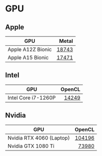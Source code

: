 # GPU

## Apple

| GPU               |                                                    Metal |
| ----------------- | -------------------------------------------------------: |
| Apple A12Z Bionic | [18743](https://browser.geekbench.com/v6/compute/524488) |
| Apple A15 Bionic  | [17471](https://browser.geekbench.com/v6/compute/524493) |

## Intel

| GPU                 |                                                   OpenCL |
| ------------------- | -------------------------------------------------------: |
| Intel Core i7-1260P | [14249](https://browser.geekbench.com/v6/compute/638696) |

## Nvidia

| GPU                      |                                                    OpenCL |
| ------------------------ | --------------------------------------------------------: |
| Nvidia RTX 4060 (Laptop) | [104196](https://browser.geekbench.com/v6/compute/751335) |
| Nvidia GTX 1080 Ti       |  [73980](https://browser.geekbench.com/v6/compute/918062) |
